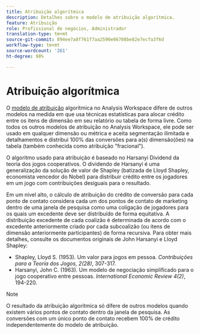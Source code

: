 ```yaml
---
title: Atribuição algorítmica
description: Detalhes sobre o modelo de atribuição algorítmica.
feature: Atribuição
role: Profissional de negócios, Administrador
translation-type: tm+mt
source-git-commit: 894ee7a8f761f7aa2590e06708be82e7ecfa3f6d
workflow-type: tm+mt
source-wordcount: '261'
ht-degree: 98%

---
```



# Atribuição algorítmica

O [modelo de atribuição](models.md) algorítmica no Analysis Workspace difere de outros modelos na medida em que usa técnicas estatísticas para alocar crédito entre os itens de dimensão em seu relatório ou tabela de forma livre. Como todos os outros modelos de atribuição no Analysis Workspace, ele pode ser usado em qualquer dimensão ou métrica e aceita segmentação ilimitada e detalhamentos e distribui 100% das conversões para a(s) dimensão(ões) na tabela (também conhecida como atribuição &quot;fracional&quot;).

O algoritmo usado para atribuição é baseado no Harsanyi Dividend da teoria dos jogos cooperativos. O dividendo de Harsanyi é uma generalização da solução de valor de Shapley (batizada de Lloyd Shapley, economista vencedor do Nobel) para distribuir crédito entre os jogadores em um jogo com contribuições desiguais para o resultado.

Em um nível alto, o cálculo de atribuição do crédito de conversão para cada ponto de contato considera cada um dos pontos de contato de marketing dentro de uma janela de pesquisa como uma coligação de jogadores para os quais um excedente deve ser distribuído de forma equitativa. A distribuição excedente de cada coalizão é determinada de acordo com o excedente anteriormente criado por cada subcoalizão (ou itens de dimensão anteriormente participantes) de forma recursiva. Para obter mais detalhes, consulte os documentos originais de John Harsanyi e Lloyd Shapley:

* Shapley, Lloyd S. (1953). Um valor para jogos em pessoa. *Contribuições para a Teoria dos Jogos, 2(28)*, 307-317.
* Harsanyi, John C. (1963). Um modelo de negociação simplificado para o jogo cooperativo entre pessoas. *International Economic Review 4(2)*, 194-220.

>[!NOTE]
>
>O resultado da atribuição algorítmica só difere de outros modelos quando existem vários pontos de contato dentro da janela de pesquisa. As conversões com um único ponto de contato recebem 100% de crédito independentemente do modelo de atribuição.
